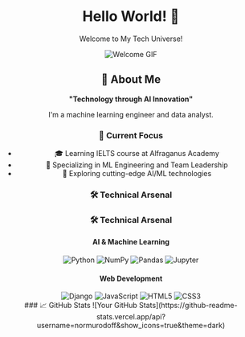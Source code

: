 <div align="center">

# Hello World! 👋  
Welcome to My Tech Universe!  

![Welcome GIF](https://github.com/username/repository/blob/main/yourfile.gif)  

## 🧔 About Me  
**"Technology through AI Innovation"**  

I'm a machine learning engineer and data analyst.  

### 🎯 Current Focus  
- 🎓 Learning IELTS course at Alfraganus Academy  
- 🌱 Specializing in ML Engineering and Team Leadership  
- 🚀 Exploring cutting-edge AI/ML technologies  

### 🛠️ Technical Arsenal  

<div align="center">

### 🛠️ Technical Arsenal

#### AI & Machine Learning  
<span>
    <img src="https://img.shields.io/badge/-Python-3776AB?style=flat&logo=python&logoColor=white" alt="Python">
    <img src="https://img.shields.io/badge/-NumPy-013243?style=flat&logo=numpy&logoColor=white" alt="NumPy">
    <img src="https://img.shields.io/badge/-Pandas-150458?style=flat&logo=pandas&logoColor=white" alt="Pandas">
    <img src="https://img.shields.io/badge/-Jupyter-F37626?style=flat&logo=jupyter&logoColor=white" alt="Jupyter">
</span>  

#### Web Development  
<span>
    <img src="https://img.shields.io/badge/-Django-092E20?style=flat&logo=django&logoColor=white" alt="Django">
    <img src="https://img.shields.io/badge/-JavaScript-F7DF1E?style=flat&logo=javascript&logoColor=black" alt="JavaScript">
    <img src="https://img.shields.io/badge/-HTML5-E34F26?style=flat&logo=html5&logoColor=white" alt="HTML5">
    <img src="https://img.shields.io/badge/-CSS3-1572B6?style=flat&logo=css3&logoColor=white" alt="CSS3">
</span>

</div>
### 📈 GitHub Stats  
![Your GitHub Stats](https://github-readme-stats.vercel.app/api?username=normurodoff&show_icons=true&theme=dark)  

</div>
